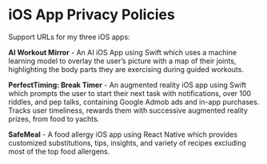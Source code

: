 # iOS App Privacy Policies
Support URLs for my three iOS apps:

**AI Workout Mirror** - An AI iOS App using Swift which uses a machine learning model to overlay the user’s picture with a map of their joints, highlighting the body parts they are exercising during guided workouts.

**PerfectTiming: Break Timer** - An augmented reality iOS app using Swift which prompts the user to start their next task with notifications, over 100 riddles, and pep talks, containing Google Admob ads and in-app purchases. Tracks user timeliness, rewards them with successive augmented reality prizes, from food to yachts.

**SafeMeal** - A food allergy iOS app using React Native which provides customized substitutions, tips, insights, and variety of recipes excluding most of the top food allergens.

